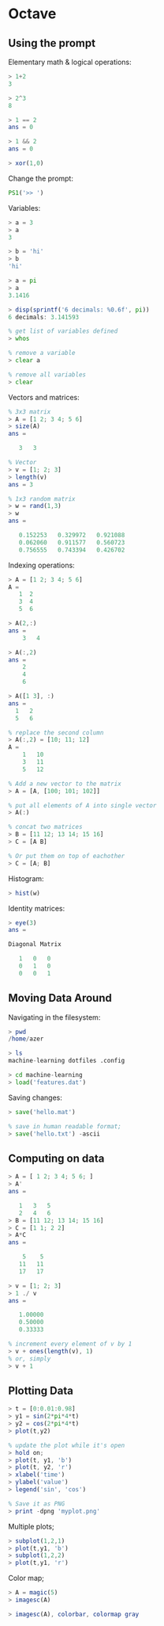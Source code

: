 
# Octave

## Using the prompt

Elementary math & logical operations:

```octave
> 1+2
3

> 2^3
8

> 1 == 2
ans = 0

> 1 && 2
ans = 0

> xor(1,0)
```

Change the prompt:

```octave
PS1('>> ')
```

Variables:

```octave
> a = 3
> a
3

> b = 'hi'
> b
'hi'

> a = pi
> a
3.1416

> disp(sprintf('6 decimals: %0.6f', pi))
6 decimals: 3.141593

% get list of variables defined
> whos

% remove a variable
> clear a

% remove all variables
> clear
```

Vectors and matrices:

```octave
% 3x3 matrix
> A = [1 2; 3 4; 5 6]
> size(A)
ans =

   3   3

% Vector
> v = [1; 2; 3]
> length(v)
ans = 3

% 1x3 random matrix
> w = rand(1,3)
> w
ans =

   0.152253   0.329972   0.921088
   0.062060   0.911577   0.560723
   0.756555   0.743394   0.426702
```

Indexing operations:

```octave
> A = [1 2; 3 4; 5 6]
A =
   1  2
   3  4
   5  6

> A(2,:)
ans =
    3   4

> A(:,2)
ans =
    2
    4
    6

> A([1 3], :)
ans =
  1   2
  5   6

% replace the second column
> A(:,2) = [10; 11; 12]
A =
    1   10
    3   11
    5   12

% Add a new vector to the matrix
> A = [A, [100; 101; 102]]

% put all elements of A into single vector
> A(:)

% concat two matrices
> B = [11 12; 13 14; 15 16]
> C = [A B]

% Or put them on top of eachother
> C = [A; B]
```

Histogram:

```octave
> hist(w)
```

Identity matrices:

```octave
> eye(3)
ans =

Diagonal Matrix

   1   0   0
   0   1   0
   0   0   1
```

## Moving Data Around

Navigating in the filesystem:

```octave
> pwd
/home/azer

> ls
machine-learning dotfiles .config

> cd machine-learning
> load('features.dat')
```

Saving changes:

```octave
> save('hello.mat')

% save in human readable format;
> save('hello.txt') -ascii
```

## Computing on data

```octave
> A = [ 1 2; 3 4; 5 6; ]
> A'
ans =

   1   3   5
   2   4   6
> B = [11 12; 13 14; 15 16]
> C = [1 1; 2 2]
> A*C
ans =

    5    5
   11   11
   17   17

> v = [1; 2; 3]
> 1 ./ v
ans =

   1.00000
   0.50000
   0.33333

% increment every element of v by 1
> v + ones(length(v), 1)
% or, simply
> v + 1
```

## Plotting Data

```octave
> t = [0:0.01:0.98]
> y1 = sin(2*pi*4*t)
> y2 = cos(2*pi*4*t)
> plot(t,y2)

% update the plot while it's open
> hold on;
> plot(t, y1, 'b')
> plot(t, y2, 'r')
> xlabel('time')
> ylabel('value')
> legend('sin', 'cos')

% Save it as PNG
> print -dpng 'myplot.png'
```

Multiple plots;

```octave
> subplot(1,2,1)
> plot(t,y1, 'b')
> subplot(1,2,2)
> plot(t,y1, 'r')
```

Color map;

```octave
> A = magic(5)
> imagesc(A)

> imagesc(A), colorbar, colormap gray
```
